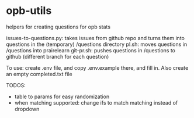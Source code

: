 # opb-utils
 helpers for creating questions for opb stats

issues-to-questions.py: takes issues from github repo and turns them into questions in the (temporary) /questions directory
pl.sh: moves questions in /questions into prairelearn
git-pr.sh: pushes questions in /questions to github (different branch for each question)

To use: create .env file, and copy .env.example there, and fill in. Also create an empty completed.txt file

TODOS:
- table to params for easy randomization
- when matching supported: change ifs to match matching instead of dropdown
